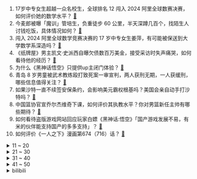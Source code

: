 1. 17岁中专女生超越一众名校生，全球排名 12 闯入 2024 阿里全球数赛决赛，如何评价她的数学水平？ [:link:](https://www.zhihu.com/question/658799326)
2. 今麦郎被曝「魔训」管培生，负重徒步 60 公里，半天深蹲几百个，找陌生人讨钱吃饭，具体情况如何？ [:link:](https://www.zhihu.com/question/658813139)
3. 闯入 2024 阿里全球数学竞赛决赛的 17 岁中专女生姜萍，有可能被保送到大学数学系深造吗？ [:link:](https://www.zhihu.com/question/658830623)
4. 《纸牌屋》男主凯文·史派西自曝欠债数百万美金，接受采访时失声痛哭，如何看待他的经历？ [:link:](https://www.zhihu.com/question/658743318)
5. 为什么《黑神话悟空》只提供up主闭门体验？ [:link:](https://www.zhihu.com/question/658762667)
6. 青岛 8 岁男童被武术教练殴打致死案一审宣判，两人获刑无期，一人获缓刑，哪些信息值得关注？ [:link:](https://www.zhihu.com/question/658793264)
7. 如果沙特一直不续签安保条约，会影响美元霸权根基吗？美国会亲自动手打沙特吗？ [:link:](https://www.zhihu.com/question/658693399)
8. 中国篮协官宣乔尔杰维奇下课，如何评价其执教水平？你对男篮新任主帅有哪些期待？ [:link:](https://www.zhihu.com/question/658834306)
9. 如何看待盗版游戏网站回应玩家白嫖《黑神话:悟空》「国产游戏发展不易，有米的伙伴能支持国产的多多支持」？ [:link:](https://www.zhihu.com/question/658718702)
10. 如何评价《一人之下》漫画第674（716）话？ [:link:](https://www.zhihu.com/question/658834748)
<details>
<summary>11 ~ 20</summary>

11. 你只管善良一定会有回报么？ [:link:](https://www.zhihu.com/question/658586955)
12. 多地已暂停达标企业申购 1499 元/瓶飞天茅台的政策，这背后有何原因？ [:link:](https://www.zhihu.com/question/658062357)
13. 1~5月国内乘用车零售销量同比增长5.7%，56款电车降价，油车零售销量同比下降9%，透露哪些信息？ [:link:](https://www.zhihu.com/question/658702557)
14. 根据央视财经报道，东莞透明陶瓷打破国外技术垄断，如何评价这一材料创新？ [:link:](https://www.zhihu.com/question/658649812)
15. 西班牙六台记者：若葡萄牙欧洲杯夺冠，C罗就将夺得今年的金球奖。如何评价这一观点？ [:link:](https://www.zhihu.com/question/658758809)
16. 为什么有些人会从小就让孩子学习英语？ [:link:](https://www.zhihu.com/question/657294226)
17. 商鞅规定秦国士兵斩获一颗首级就能晋升一级爵位，那秦国爵位含金量如何呢？ [:link:](https://www.zhihu.com/question/496849164)
18. 高考 700 分和 700 万人民币你选哪一个？ [:link:](https://www.zhihu.com/question/656599498)
19. 12 男孩被两同学打成重伤，智力减退生活难自理，法院判赔  164  万执行难，应如何处罚霸凌者？ [:link:](https://www.zhihu.com/question/658733788)
20. 我们是异地恋，小测完想让男朋友给我个奖励，给我点了杯奶茶，他说我这个行为做的不对，感情是否继续下去？ [:link:](https://www.zhihu.com/question/658701646)
</details>
<details>
<summary>21 ~ 30</summary>

21. 马斯克被曝与 SpaceX 多名员工有染，具体情况如何？会带来哪些影响？ [:link:](https://www.zhihu.com/question/658747804)
22. 河北河南山东局地突破40℃ ，近来北方地区为何这么热，人类应该如何应对高温天气？ [:link:](https://www.zhihu.com/question/658699854)
23. 如果当初日本挨了两颗原子弹后还不投降怎么办？ [:link:](https://www.zhihu.com/question/658272446)
24. 为什么你明明很努力，你的老板却觉得你一点都不努力？ [:link:](https://www.zhihu.com/question/658454508)
25. 平时对自己不错的领导出现了问题（错误），自己要不要有主动背锅的觉悟，事后会不会吃亏？ [:link:](https://www.zhihu.com/question/658532700)
26. 如何看待二战老兵感谢乌克兰正在保卫欧州？ [:link:](https://www.zhihu.com/question/658412493)
27. 《甄嬛传》中甄嬛回宫后四大爷发现其有二心后为何不将其处死？ [:link:](https://www.zhihu.com/question/657384589)
28. 2024阿里巴巴数学竞赛预选赛成绩出了，预估决赛线多少？大家考的如何？ [:link:](https://www.zhihu.com/question/658303248)
29. “阿克萨洪水”行动，为巴勒斯坦收复多少国土？ [:link:](https://www.zhihu.com/question/653349992)
30. 被留置的领导干部中，心理素质超强的人能坚持超过三个月不? [:link:](https://www.zhihu.com/question/658545962)
</details>
<details>
<summary>31 ~ 40</summary>

31. 有哪些文学短句温暖了你的心？ [:link:](https://www.zhihu.com/question/658760322)
32. HR 可以接受的离职原因有哪些？ [:link:](https://www.zhihu.com/question/658595390)
33. 有哪些你看过一眼就能背下来的宝藏文案？ [:link:](https://www.zhihu.com/question/656538053)
34. 如何看待 6 月 13 日新发布的荣耀 Magic V Flip 小折叠手机，有哪些亮点和不足？ [:link:](https://www.zhihu.com/question/658718634)
35. 2024 年，师范类专业还值得推荐吗？ [:link:](https://www.zhihu.com/question/656737851)
36. 高考试卷的保密等级有多高？ [:link:](https://www.zhihu.com/question/657827882)
37. 你觉得什么样的家庭才能培养出来满身阳光的孩子？ [:link:](https://www.zhihu.com/question/657978485)
38. 本轮巴以冲突已致加沙地带 37202 人死亡，这一数字意味着什么？局势还将持续多久？ [:link:](https://www.zhihu.com/question/658751859)
39. 智能手表现在有哪些实用功能？应该怎么选择适合自己的产品呢？ [:link:](https://www.zhihu.com/question/658082560)
40. 中国人从晋朝就杂交鲫鱼来培养金鱼，比孟德尔早一千六百年，为什么遗传学之父是搞杂交豌豆的孟德尔？ [:link:](https://www.zhihu.com/question/658510842)
</details>
<details>
<summary>41 ~ 50</summary>

41. 骑公路自行车适合在我国市区通勤吗？ [:link:](https://www.zhihu.com/question/658729751)
42. 读完陀思妥耶夫斯基后不想读别的作品了怎么办? [:link:](https://www.zhihu.com/question/656224111)
43. 推荐一本一生值得阅读的书？ [:link:](https://www.zhihu.com/question/638955865)
44. 如何评价前苏联的N1火箭？ [:link:](https://www.zhihu.com/question/25869462)
45. 总担心宝宝在幼儿园过得好不好，父母应该怎么做？ [:link:](https://www.zhihu.com/question/658100296)
46. 能否推荐几本交易类的书籍看看？ [:link:](https://www.zhihu.com/question/658674461)
47. 如果你和领导一个办公室，你会主动找话题聊吗？怎么缓解这个沉闷的氛围？ [:link:](https://www.zhihu.com/question/657977536)
48. 能分享你相册里好看的图片吗？ [:link:](https://www.zhihu.com/question/654218298)
49. 如果你财富自由了，你第一件事会做什么？ [:link:](https://www.zhihu.com/question/658627745)
50. 怎么开车不会对汽车造成损坏性的损伤？ [:link:](https://www.zhihu.com/question/656282896)
</details><details>
<summary>bilibili</summary>

</details>